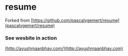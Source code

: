 resume
======

Forked from [https://github.com/pascalvgemert/resume](pascalvgemert/resume)

### See wesbite in action

[http://ayushmaanbhav.com/](http://ayushmaanbhav.com)
